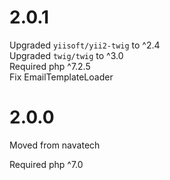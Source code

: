 # 2.0.1
Upgraded `yiisoft/yii2-twig` to ^2.4    
Upgraded `twig/twig` to ^3.0    
Required php ^7.2.5    
Fix EmailTemplateLoader
# 2.0.0
Moved from navatech

Required php ^7.0
